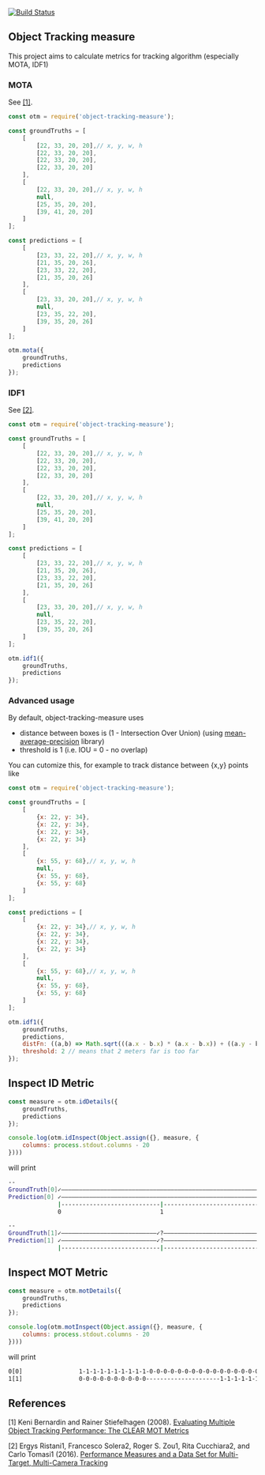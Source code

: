 [![Build Status](https://travis-ci.org/piercus/object-tracking-measure.svg?branch=master)](https://travis-ci.org/piercus/object-tracking-measure)

## Object Tracking measure

This project aims to calculate metrics for tracking algorithm (especially MOTA, IDF1)

### MOTA

See [[1]](#1).

```js
const otm = require('object-tracking-measure');

const groundTruths = [
	[
		[22, 33, 20, 20],// x, y, w, h
		[22, 33, 20, 20],
		[22, 33, 20, 20],
		[22, 33, 20, 20]
	],
	[
		[22, 33, 20, 20],// x, y, w, h
		null,
		[25, 35, 20, 20],
		[39, 41, 20, 20]
	]
];

const predictions = [
	[
		[23, 33, 22, 20],// x, y, w, h
		[21, 35, 20, 26],
		[23, 33, 22, 20],
		[21, 35, 20, 26]
	],
	[
		[23, 33, 20, 20],// x, y, w, h
		null,
		[23, 35, 22, 20],
		[39, 35, 20, 26]
	]
];

otm.mota({
	groundTruths,
	predictions
});
```

### IDF1

See [[2]](#2).

```js
const otm = require('object-tracking-measure');

const groundTruths = [
	[
		[22, 33, 20, 20],// x, y, w, h
		[22, 33, 20, 20],
		[22, 33, 20, 20],
		[22, 33, 20, 20]
	],
	[
		[22, 33, 20, 20],// x, y, w, h
		null,
		[25, 35, 20, 20],
		[39, 41, 20, 20]
	]
];

const predictions = [
	[
		[23, 33, 22, 20],// x, y, w, h
		[21, 35, 20, 26],
		[23, 33, 22, 20],
		[21, 35, 20, 26]
	],
	[
		[23, 33, 20, 20],// x, y, w, h
		null,
		[23, 35, 22, 20],
		[39, 35, 20, 26]
	]
];

otm.idf1({
	groundTruths,
	predictions
});
```

### Advanced usage

By default, object-tracking-measure uses 
* distance between boxes is (1 - Intersection Over Union) (using [mean-average-precision](https://www.npmjs.com/package/mean-average-precision) library)
* threshold is 1 (i.e. IOU = 0  - no overlap)

You can cutomize this, for example to track distance between {x,y} points like

```js
const otm = require('object-tracking-measure');

const groundTruths = [
	[
		{x: 22, y: 34},
		{x: 22, y: 34},
		{x: 22, y: 34},
		{x: 22, y: 34}
	],
	[
		{x: 55, y: 68},// x, y, w, h
		null,
		{x: 55, y: 68},
		{x: 55, y: 68}
	]
];

const predictions = [
	[
		{x: 22, y: 34},// x, y, w, h
		{x: 22, y: 34},
		{x: 22, y: 34},
		{x: 22, y: 34}
	],
	[
		{x: 55, y: 68},// x, y, w, h
		null,
		{x: 55, y: 68},
		{x: 55, y: 68}
	]
];

otm.idf1({
	groundTruths,
	predictions,
	distFn: ((a,b) => Math.sqrt(((a.x - b.x) * (a.x - b.x)) + ((a.y - b.y) * (a.y - b.y)))), // Euclidian distance
	threshold: 2 // means that 2 meters far is too far
});
```
## Inspect ID Metric
```js
const measure = otm.idDetails({
	groundTruths,
	predictions
});

console.log(otm.idInspect(Object.assign({}, measure, {
	columns: process.stdout.columns - 20
})))
```
will print
```bash
--
GroundTruth[0]✓――――――――――――――――――――――――――――――――――――――――――――――――――――――――――――――――――――――――――――――――――――✓
Prediction[0] ✓――――――――――――――――――――――――――――――――――――――――――――――――――――――――――――――――――――――――――――――――――――✓
              |----------------------------|----------------------------|---------------------------
              0                            1                            2                           

--
GroundTruth[1]✓―――――――――――――――――――――――――――✓?―――――――――――――――――――――――――――?✓――――――――――――――――――――――――――✓
Prediction[1] ✓―――――――――――――――――――――――――――✓?―――――――――――――――――――――――――――?✓――――――――――――――――――――――――――✓
              |----------------------------|----------------------------|---------------------------
```
## Inspect MOT Metric
```js
const measure = otm.motDetails({
	groundTruths,
	predictions
});

console.log(otm.motInspect(Object.assign({}, measure, {
	columns: process.stdout.columns - 20
})))
```
will print
```bash
0[0]                1-1-1-1-1-1-1-1-1-1-0-0-0-0-0-0-0-0-0-0-0-0-0-0-0-0-0-0-0-0-0-0-0-0-0-0-0-0-0-0-
1[1]                0-0-0-0-0-0-0-0-0-0---------------------1-1-1-1-1-1-1-1-1-1-1-1-1-1-1-1-1-1-1-1-
```
## References
<a id="1">[1]</a> 
Keni Bernardin and Rainer Stiefelhagen (2008). 
[Evaluating Multiple Object Tracking Performance: The CLEAR MOT Metrics](https://link.springer.com/content/pdf/10.1155/2008/246309.pdf)

<a id="2">[2]</a> 
Ergys Ristani1, Francesco Solera2, Roger S. Zou1, Rita Cucchiara2, and Carlo Tomasi1 (2016). 
[Performance Measures and a Data Set for Multi-Target, Multi-Camera Tracking](https://arxiv.org/pdf/1609.01775.pdf)
